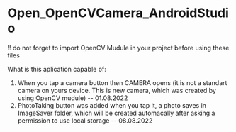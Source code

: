 # Open_OpenCVCamera_AndroidStudio
!! do not forget to import OpenCV Mudule in your project before using these files


What is this aplication capable of:

1. When you tap a camera button then CAMERA opens (it is not a standart camera on yours device. This is new camera, which was created by using OpenCV mudule)  -- 01.08.2022
2. PhotoTaking button was added when you tap it, a photo saves in ImageSaver folder, which will be created automacally after asking a permission to use local storage   -- 08.08.2022
